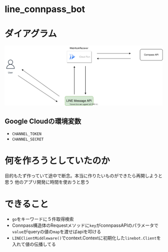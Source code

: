 # line_connpass_bot

# ダイアグラム

![](line_conpass_bot.drawio.svg)


## Google Cloudの環境変数
<!-- - `USER` -->
- `CHANNEL_TOKEN`
- `CHANNEL_SECRET`


# 何を作ろうとしていたのか
目的もたず作っていて途中で断念。本当に作りたいものができたら再開しようと思う
他のアプリ開発に時間を使おうと思う

# できること
- `go`をキーワードに５件取得検索
- Connpass構造体のRequestメソッドに`key`がconnpassAPIのパラメータで`value`がqueryの値の`map`を渡せばapiを叩ける<br>
- `LINEClientMiddleware()`でcontext.Contextに初期化した`linebot.Client`を入れて値の伝播してる
